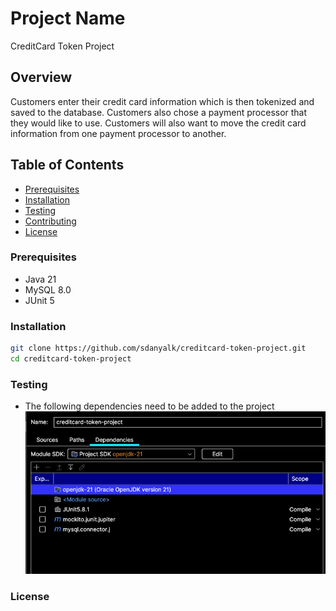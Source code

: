 # Project Name

CreditCard Token Project

## Overview

Customers enter their credit card information which is then tokenized and saved to the database. Customers also chose a
payment processor that they would like to use. Customers will also want to move the credit card information from one
payment processor to another.

## Table of Contents

- [Prerequisites](#prerequisites)
- [Installation](#installation)
- [Testing](#testing)
- [Contributing](#contributing)
- [License](#license)

### Prerequisites

- Java 21
- MySQL 8.0
- JUnit 5

### Installation

```bash
git clone https://github.com/sdanyalk/creditcard-token-project.git
cd creditcard-token-project
```

### Testing

- The following dependencies need to be added to the project
![project_dependencies](images/project_dependencies.png)

### License
